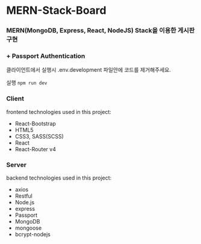# MERN-Stack-Board

### MERN(MongoDB, Express, React, NodeJS) Stack을 이용한 게시판 구현 
### + Passport Authentication

클라이언트에서 실행시 .env.development 파일안에 코드를 제거해주세요.

실행 `npm run dev`

### Client  
frontend technologies used in this project:  
* React-Bootstrap
* HTML5  
* CSS3, SASS(SCSS)  
* React  
* React-Router v4

### Server  
backend technologies used in this project:  
* axios
* Restful
* Node.js  
* express  
* Passport  
* MongoDB
* mongoose
* bcrypt-nodejs


